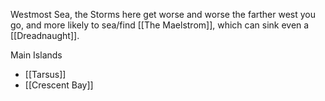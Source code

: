 Westmost Sea, the Storms here get worse and worse the farther west you go, and more likely to sea/find [[The Maelstrom]], which can sink even a [[Dreadnaught]].

Main Islands
- [[Tarsus]]
- [[Crescent Bay]]